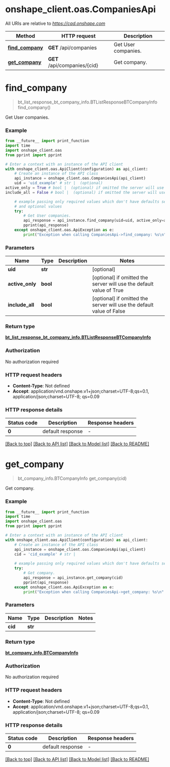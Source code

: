 # onshape_client.oas.CompaniesApi

All URIs are relative to *https://cad.onshape.com*

Method | HTTP request | Description
------------- | ------------- | -------------
[**find_company**](CompaniesApi.md#find_company) | **GET** /api/companies | Get User companies.
[**get_company**](CompaniesApi.md#get_company) | **GET** /api/companies/{cid} | Get company.


# **find_company**
> bt_list_response_bt_company_info.BTListResponseBTCompanyInfo find_company()

Get User companies.

### Example

```python
from __future__ import print_function
import time
import onshape_client.oas
from pprint import pprint

# Enter a context with an instance of the API client
with onshape_client.oas.ApiClient(configuration) as api_client:
    # Create an instance of the API class
    api_instance = onshape_client.oas.CompaniesApi(api_client)
    uid = 'uid_example' # str |  (optional)
active_only = True # bool |  (optional) if omitted the server will use the default value of True
include_all = False # bool |  (optional) if omitted the server will use the default value of False

    # example passing only required values which don't have defaults set
    # and optional values
    try:
        # Get User companies.
        api_response = api_instance.find_company(uid=uid, active_only=active_only, include_all=include_all)
        pprint(api_response)
    except onshape_client.oas.ApiException as e:
        print("Exception when calling CompaniesApi->find_company: %s\n" % e)
```

### Parameters

Name | Type | Description  | Notes
------------- | ------------- | ------------- | -------------
 **uid** | **str**|  | [optional]
 **active_only** | **bool**|  | [optional] if omitted the server will use the default value of True
 **include_all** | **bool**|  | [optional] if omitted the server will use the default value of False

### Return type

[**bt_list_response_bt_company_info.BTListResponseBTCompanyInfo**](BTListResponseBTCompanyInfo.md)

### Authorization

No authorization required

### HTTP request headers

 - **Content-Type**: Not defined
 - **Accept**: application/vnd.onshape.v1+json;charset=UTF-8;qs=0.1, application/json;charset=UTF-8; qs=0.09

### HTTP response details
| Status code | Description | Response headers |
|-------------|-------------|------------------|
**0** | default response |  -  |

[[Back to top]](#) [[Back to API list]](../README.md#documentation-for-api-endpoints) [[Back to Model list]](../README.md#documentation-for-models) [[Back to README]](../README.md)

# **get_company**
> bt_company_info.BTCompanyInfo get_company(cid)

Get company.

### Example

```python
from __future__ import print_function
import time
import onshape_client.oas
from pprint import pprint

# Enter a context with an instance of the API client
with onshape_client.oas.ApiClient(configuration) as api_client:
    # Create an instance of the API class
    api_instance = onshape_client.oas.CompaniesApi(api_client)
    cid = 'cid_example' # str | 
    
    # example passing only required values which don't have defaults set
    try:
        # Get company.
        api_response = api_instance.get_company(cid)
        pprint(api_response)
    except onshape_client.oas.ApiException as e:
        print("Exception when calling CompaniesApi->get_company: %s\n" % e)
```

### Parameters

Name | Type | Description  | Notes
------------- | ------------- | ------------- | -------------
 **cid** | **str**|  |

### Return type

[**bt_company_info.BTCompanyInfo**](BTCompanyInfo.md)

### Authorization

No authorization required

### HTTP request headers

 - **Content-Type**: Not defined
 - **Accept**: application/vnd.onshape.v1+json;charset=UTF-8;qs=0.1, application/json;charset=UTF-8; qs=0.09

### HTTP response details
| Status code | Description | Response headers |
|-------------|-------------|------------------|
**0** | default response |  -  |

[[Back to top]](#) [[Back to API list]](../README.md#documentation-for-api-endpoints) [[Back to Model list]](../README.md#documentation-for-models) [[Back to README]](../README.md)

